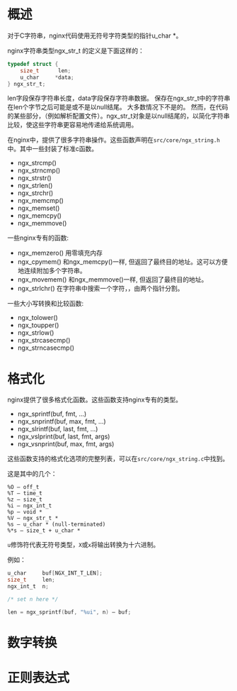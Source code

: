 # 概述
对于C字符串，nginx代码使用无符号字符类型的指针u_char *。

nginx字符串类型ngx_str_t 的定义是下面这样的：
```c
typedef struct {
    size_t      len;
    u_char     *data;
} ngx_str_t;
```
len字段保存字符串长度，data字段保存字符串数据。
保存在ngx_str_t中的字符串在len个字节之后可能是或不是以null结尾。
大多数情况下不是的。
然而，在代码的某些部分，（例如解析配置文件）。ngx_str_t对象是以null结尾的，以简化字符串比较，使这些字符串更容易地传递给系统调用。

在nginx中，提供了很多字符串操作。这些函数声明在`src/core/ngx_string.h`中。其中一些封装了标准c函数。
- ngx_strcmp()
- ngx_strncmp()
- ngx_strstr()
- ngx_strlen()
- ngx_strchr()
- ngx_memcmp()
- ngx_memset()
- ngx_memcpy()
- ngx_memmove()

一些nginx专有的函数:

- ngx_memzero() 用零填充内存
- ngx_cpymem() 和ngx_memcpy()一样, 但返回了最终目的地址。这可以方便地连续附加多个字符串。
- ngx_movemem() 和ngx_memmove()一样, 但返回了最终目的地址。
- ngx_strlchr() 在字符串中搜索一个字符，，由两个指针分割。

一些大小写转换和比较函数:

- ngx_tolower()
- ngx_toupper()
- ngx_strlow()
- ngx_strcasecmp()
- ngx_strncasecmp()

# 格式化
nginx提供了很多格式化函数。这些函数支持nginx专有的类型。
- ngx_sprintf(buf, fmt, ...)
- ngx_snprintf(buf, max, fmt, ...)
- ngx_slrintf(buf, last, fmt, ...)
- ngx_vslprint(buf, last, fmt, args)
- ngx_vsnprint(buf, max, fmt, args)

这些函数支持的格式化选项的完整列表，可以在`src/core/ngx_string.c`中找到。

这是其中的几个：
```
%O — off_t
%T — time_t
%z — size_t
%i — ngx_int_t
%p — void *
%V — ngx_str_t *
%s — u_char * (null-terminated)
%*s — size_t + u_char *
```
`u`修饰符代表无符号类型，`X`或`x`将输出转换为十六进制。

例如：
```c
u_char     buf[NGX_INT_T_LEN];
size_t     len;
ngx_int_t  n;

/* set n here */

len = ngx_sprintf(buf, "%ui", n) — buf;
```
# 数字转换

# 正则表达式